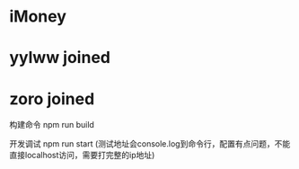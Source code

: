 # iMoney
# yylww joined
# zoro joined

构建命令
npm run build

开发调试
npm run start
(测试地址会console.log到命令行，配置有点问题，不能直接localhost访问，需要打完整的ip地址)
